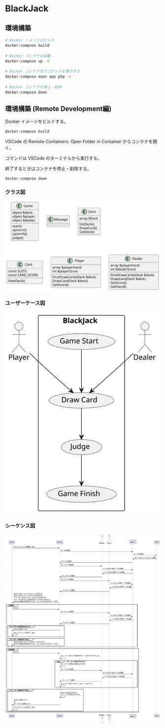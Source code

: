 # BlackJack

## 環境構築

```bash
# Docker イメージのビルド
docker-compose build

# Docker コンテナの起動
docker-compose up -d

# Docker コンテナ内でコマンドを実行する
docker-compose exec app php -v

# Docker コンテナの停止・削除
docker-compose down
```

## 環境構築 (Remote Development編)

Docker イメージをビルドする。

```bash
docker-compose build
```

VSCode の Remote-Containers: Open Folder in Container からコンテナを開く。

コマンドは VSCode のターミナルから実行する。

終了するときはコンテナを停止・削除する。

```bash
docker-compose down
```

### クラス図
<img src="https://github.com/RohanKid/BlackJack/blob/main/PlantUMLsvg/src/PlantUML/BlackJackClassCase/BlackJackClassCase.svg" width="800">

### ユーザーケース図
<img src="https://github.com/RohanKid/BlackJack/blob/main/out/src/PlantUML/BlackJackUseCase/Blackjack.svg" width="800">

### シーケンス図
<img src="https://github.com/RohanKid/BlackJack/blob/main/out/src/PlantUML/BlackJacksiecanseCase/Blackjack.svg" width="800">
